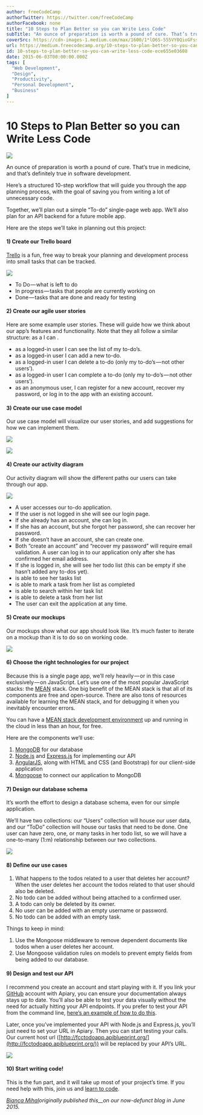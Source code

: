 ```yaml
---
author: freeCodeCamp
authorTwitter: https://twitter.com/freeCodeCamp
authorFacebook: none
title: "10 Steps to Plan Better so you can Write Less Code"
subTitle: "An ounce of preparation is worth a pound of cure. That’s true in medicine, and that’s definitely true in software development...."
coverSrc: https://cdn-images-1.medium.com/max/1600/1*lO6S-555VY0QioGFss2SQw.jpeg
url: https://medium.freecodecamp.org/10-steps-to-plan-better-so-you-can-write-less-code-ece655e03608
id: 10-steps-to-plan-better-so-you-can-write-less-code-ece655e03608
date: 2015-06-03T00:00:00.000Z
tags: [
  "Web Development",
  "Design",
  "Productivity",
  "Personal Development",
  "Business"
]
---
```

# 10 Steps to Plan Better so you can Write Less Code



![](https://cdn-images-1.medium.com/max/1600/1*lO6S-555VY0QioGFss2SQw.jpeg)



An ounce of preparation is worth a pound of cure. That’s true in medicine, and that’s definitely true in software development.

Here’s a structured 10-step workflow that will guide you through the app planning process, with the goal of saving you from writing a lot of unnecessary code.

Together, we’ll plan out a simple “To-do” single-page web app. We’ll also plan for an API backend for a future mobile app.  

Here are the steps we’ll take in planning out this project:

#### 1) Create our Trello board

[Trello](http://trello.com/) is a fun, free way to break your planning and development process into small tasks that can be tracked.



![](https://cdn-images-1.medium.com/max/1600/1*U__BPzBi5pLsulZZXxnZsA.png)



*   To Do — what is left to do
*   In progress — tasks that people are currently working on
*   Done — tasks that are done and ready for testing

#### 2) Create our agile user stories

Here are some example user stories. These will guide how we think about our app’s features and functionality. Note that they all follow a similar structure: as a <person> I can <do something>.

*   as a logged-in user I can see the list of my to-do’s.
*   as a logged-in user I can add a new to-do.
*   as a logged-in user I can delete a to-do (only my to-do’s — not other users’).
*   as a logged-in user I can complete a to-do (only my to-do’s — not other users’).
*   as an anonymous user, I can register for a new account, recover my password, or log in to the app with an existing account.

#### 3) Create our use case model

Our use case model will visualize our user stories, and add suggestions for how we can implement them.



![](https://cdn-images-1.medium.com/max/1600/0*Y2sQ8pcY1V4bS__w.)





![](https://cdn-images-1.medium.com/max/1600/0*8vNsghIvAKpeF6Pv.)



#### 4) Create our activity diagram

Our activity diagram will show the different paths our users can take through our app.



![](https://cdn-images-1.medium.com/max/1600/0*o2dH3EQRpUEZfdh5.)



*   A user accesses our to-do application.
*   If the user is not logged in she will see our login page.
*   If she already has an account, she can log in.
*   If she has an account, but she forgot her password, she can recover her password.
*   If she doesn’t have an account, she can create one.
*   Both “create an account” and “recover my password” will require email validation. A user can log in to our application only after she has confirmed her email address.
*   If she is logged in, she will see her todo list (this can be empty if she hasn’t added any to-dos yet).
*   is able to see her tasks list
*   is able to mark a task from her list as completed
*   is able to search within her task list
*   is able to delete a task from her list
*   The user can exit the application at any time.

#### 5) Create our mockups

Our mockups show what our app should look like. It’s much faster to iterate on a mockup than it is to do so on working code.



![](https://cdn-images-1.medium.com/max/1600/0*0Sqp2wF75fe2LCXl.)



#### 6) Choose the right technologies for our project

Because this is a single page app, we’ll rely heavily — or in this case exclusively — on JavaScript. Let’s use one of the most popular JavaScript stacks: the [MEAN](http://meanjs.org/) stack. One big benefit of the MEAN stack is that all of its components are free and open-source. There are also tons of resources available for learning the MEAN stack, and for debugging it when you inevitably encounter errors.

You can have a [MEAN stack development environment](http://www.freecodecamp.com/challenges/waypoint-get-set-for-basejumps) up and running in the cloud in less than an hour, for free.

Here are the components we’ll use:

1.  [MongoDB](http://mongodb.org/) for our database
2.  [Node.js](http://nodejs.org/) and [Express.js](http://expressjs.com/) for implementing our API
3.  [AngularJS](http://angularjs.org/), along with HTML and CSS (and Bootstrap) for our client-side application
4.  [Mongoose](http://mongoosejs.com/) to connect our application to MongoDB

#### 7) Design our database schema

It’s worth the effort to design a database schema, even for our simple application.

We’ll have two collections: our “Users” collection will house our user data, and our “ToDo” collection will house our tasks that need to be done. One user can have zero, one, or many tasks in her todo list, so we will have a one-to-many (1:m) relationship between our two collections.



![](https://cdn-images-1.medium.com/max/1600/0*6TjyDpsRXJ6l4KfD.)



#### **8) Define our use cases**

1.  What happens to the todos related to a user that deletes her account? When the user deletes her account the todos related to that user should also be deleted.
2.  No todo can be added without being attached to a confirmed user.
3.  A todo can only be deleted by its owner.
4.  No user can be added with an empty username or password.
5.  No todo can be added with an empty task.

Things to keep in mind:

1.  Use the Mongoose middleware to remove dependent documents like todos when a user deletes her account.
2.  Use Mongoose validation rules on models to prevent empty fields from being added to our database.

#### 9) Design and test our API

I recommend you create an account and start playing with it. If you link your [GitHub](http://github.com/) account with Apiary, you can ensure your documentation always stays up to date. You’ll also be able to test your data visually without the need for actually hitting your API endpoints. If you prefer to test your API from the command line, [here’s an example of how to do this](http://docs.agendor.apiary.io/).

Later, once you’ve implemented your API with Node.js and Express.js, you’ll just need to set your URL in Apiary. Then you can start testing your calls. Our current host url ([http://fcctodoapp.apiblueprint.org/](http://fcctodoapp.apiblueprint.org/)) will be replaced by your API’s URL.



![](https://cdn-images-1.medium.com/max/1600/0*xO5pioP4hCYJ38Bu.)



#### 10) Start writing code!

This is the fun part, and it will take up most of your project’s time. If you need help with this, join us and [learn to code](http://freecodecamp.com/).

[_Bianca Mihal_](https://twitter.com/intent/user?screen_name=bubuslubu)_originally published this__on our now-defunct blog in June 2015._








